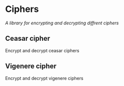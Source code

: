 # Ciphers
_A library for encrypting and decrypting diffrent ciphers_

## Ceasar cipher
Encrypt and decrypt ceasar ciphers

## Vigenere cipher
Encrypt and decrypt vigenere ciphers

